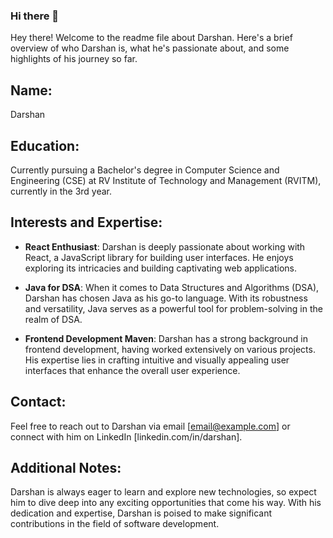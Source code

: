 ### Hi there 👋

<!--
**darshanm17/darshanm17** is a ✨ _special_ ✨ repository because its `README.md` (this file) appears on your GitHub profile.

Here are some ideas to get you started:

- 🔭 I’m currently working on ...
- 🌱 I’m currently learning ...
- 👯 I’m looking to collaborate on ...
- 🤔 I’m looking for help with ...
- 💬 Ask me about ...
- 📫 How to reach me: ...
- 😄 Pronouns: ...
- ⚡ Fun fact: ...
-->


Hey there! Welcome to the readme file about Darshan. Here's a brief overview of who Darshan is, what he's passionate about, and some highlights of his journey so far.

## Name:
Darshan

## Education:
Currently pursuing a Bachelor's degree in Computer Science and Engineering (CSE) at RV Institute of Technology and Management (RVITM), currently in the 3rd year.

## Interests and Expertise:
- **React Enthusiast**: Darshan is deeply passionate about working with React, a JavaScript library for building user interfaces. He enjoys exploring its intricacies and building captivating web applications.
  
- **Java for DSA**: When it comes to Data Structures and Algorithms (DSA), Darshan has chosen Java as his go-to language. With its robustness and versatility, Java serves as a powerful tool for problem-solving in the realm of DSA.

- **Frontend Development Maven**: Darshan has a strong background in frontend development, having worked extensively on various projects. His expertise lies in crafting intuitive and visually appealing user interfaces that enhance the overall user experience.

## Contact:
Feel free to reach out to Darshan via email [email@example.com] or connect with him on LinkedIn [linkedin.com/in/darshan].

## Additional Notes:
Darshan is always eager to learn and explore new technologies, so expect him to dive deep into any exciting opportunities that come his way. With his dedication and expertise, Darshan is poised to make significant contributions in the field of software development.

